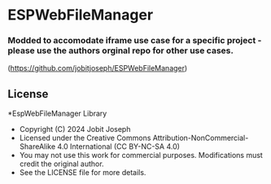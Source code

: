 # ESPWebFileManager

### Modded to accomodate iframe use case for a specific project - please use the authors orginal repo for other use cases.  
(https://github.com/jobitjoseph/ESPWebFileManager)

## License

 *EspWebFileManager Library
 * Copyright (C) 2024 Jobit Joseph
 * Licensed under the Creative Commons Attribution-NonCommercial-ShareAlike 4.0 International (CC BY-NC-SA 4.0)
 * You may not use this work for commercial purposes. Modifications must credit the original author.
 * See the LICENSE file for more details.

